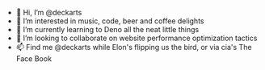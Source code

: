 - 👋 Hi, I’m @deckarts
- 👀 I’m interested in music, code, beer and coffee delights
- 🌱 I’m currently learning to Deno all the neat little things
- 💞️ I’m looking to collaborate on website performance optimization tactics
- 📫 Find me @deckarts while Elon's flipping us the bird, or via cia's The Face Book

<!---
deckarts/deckarts is a ✨ special ✨ repository because its `README.md` (this file) appears on your GitHub profile.
You can click the Preview link to take a look at your changes.
--->

